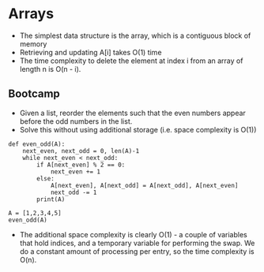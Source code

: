 # Arrays
- The simplest data structure is the array, which is a contiguous block of memory
- Retrieving and updating A[i] takes O(1) time
- The time complexity to delete the element at index i from an array of length n is O(n - i).

## Bootcamp
- Given a list, reorder the elements such that the even numbers appear before the odd numbers in the list.
- Solve this without using additional storage (i.e. space complexity is O(1))

```
def even_odd(A):
    next_even, next_odd = 0, len(A)-1
    while next_even < next_odd:
        if A[next_even] % 2 == 0:
            next_even += 1
        else:
            A[next_even], A[next_odd] = A[next_odd], A[next_even]
            next_odd -= 1
        print(A)

A = [1,2,3,4,5]
even_odd(A)
```

- The additional space complexity is clearly O(1) - a couple of variables that hold indices, and a temporary variable for performing the swap. We do a constant amount of processing per entry, so the time complexity is O(n).
